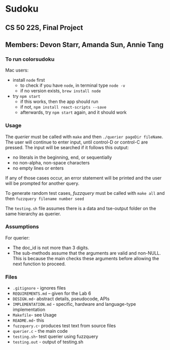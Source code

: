 # Sudoku

## CS 50 22S, Final Project

## Members: Devon Starr, Amanda Sun, Annie Tang

### To run colorsudoku

Mac users:

* install `node` first
    * to check if you have `node`, in terminal type `node -v`
    * if no version exists, `brew install node`
* try `npm start`
    * if this works, then the app should run
    * if not, `npm install react-scripts --save`
    * afterwards, try `npm start` again, and it should work

### Usage
The *querier* must be called with `make` and then `./querier pageDir fileName`. The user will continue to enter input, until control-D or control-C are pressed. The input will be searched if it follows this output:
- no literals in the beginning, end, or sequentially
- no non-alpha, non-space characters 
- no empty lines or enters

If any of those cases occur, an error statement will be printed and the user will be prompted for another query.

To generate random test cases, *fuzzquery* must be called with `make all` and then `fuzzquery filename number seed`

The `testing.sh` file assumes there is a data and tse-output folder on the same hierarchy as querier.

### Assumptions

For querier:
* The doc_id is not more than 3 digits.
* The sub-methods assume that the arguments are valid and non-NULL. This is because the main checks these arguments before allowing the next function to proceed.

### Files
* `.gitignore` - ignores files
* `REQUIREMENTS.md` – given for the Lab 6
* `DESIGN.md`- abstract details, pseudocode, APIs
* `IMPLEMENTATION.md` - specific, hardware and language-type implementation
* `Makefile`- see Usage
* `README.md`- this
* `fuzzquery.c`- produces test text from source files
* `querier.c` - the main code
* `testing.sh`- test querier using fuzzquery
* `testing.out` - output of testing.sh